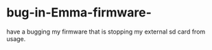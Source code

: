 

# bug-in-Emma-firmware-
have a bugging my firmware that is stopping my external sd  card from usage. 

